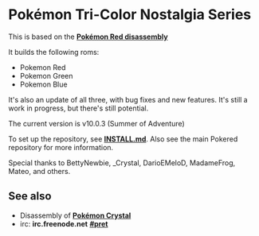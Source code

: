 # Pokémon Tri-Color Nostalgia Series

This is based on the [**Pokémon Red disassembly**][pokered]

It builds the following roms:

* Pokemon Red
* Pokemon Green
* Pokemon Blue

It's also an update of all three, with bug fixes and new features. It's still a work in progress, but there's still potential.

The current version is v10.0.3 (Summer of Adventure)

To set up the repository, see [**INSTALL.md**](INSTALL.md). Also see the main Pokered repository for more information.

Special thanks to BettyNewbie, _Crystal, DarioEMeloD, MadameFrog, Mateo, and others.


## See also

* Disassembly of [**Pokémon Crystal**][pokecrystal]
* irc: **irc.freenode.net** [**#pret**][irc]

[pokered]: https://github.com/pret/pokered
[pokecrystal]: https://github.com/kanzure/pokecrystal
[irc]: https://kiwiirc.com/client/irc.freenode.net/?#pret
